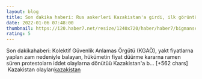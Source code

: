 ```yaml
--- 
layout: blog
title: Son dakika haberi: Rus askerleri Kazakistan'a girdi, ilk görüntüler geldi
date: 2022-01-06 07:48:00
thumbnail: https://i20.haber7.net/resize/1240x720/haber/haber7/bigmanset/2022/01/son_dakika_haberi_rus_askerleri_kazakistana_girdi_ilk_goruntuler_geldi_1641455212_7796.jpg
rating: 5
---
```

Son dakikahaberi: Kolektif Güvenlik Anlamas Örgütü (KGAÖ), yakt fiyatlarna yaplan zam nedeniyle balayan, hükümetin fiyat düürme kararna ramen süren protestolarn iddet olaylarna dönütüü Kazakistan'a b… [+562 chars]</br>&nbsp;Kazakistan olayları<a href="https://www.dental-ilan.org/">kazakistan</a>